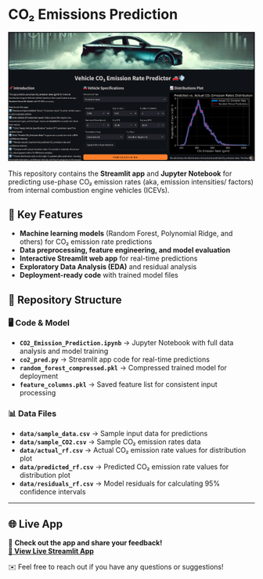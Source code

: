 # CO₂ Emissions Prediction  
![App Preview](app_thumbnail.png)

This repository contains the **Streamlit app** and **Jupyter Notebook** for predicting use-phase CO₂ emission rates (aka, emission intensities/ factors) from internal combustion engine vehicles (ICEVs).  

## 🚀 Key Features  
- **Machine learning models** (Random Forest, Polynomial Ridge, and others) for CO₂ emission rate predictions  
- **Data preprocessing, feature engineering, and model evaluation**  
- **Interactive Streamlit web app** for real-time predictions  
- **Exploratory Data Analysis (EDA)** and residual analysis  
- **Deployment-ready code** with trained model files  

## 📂 Repository Structure  
### 🖥️ Code & Model  
- **`CO2_Emission_Prediction.ipynb`** → Jupyter Notebook with full data analysis and model training  
- **`co2_pred.py`** → Streamlit app code for real-time predictions  
- **`random_forest_compressed.pkl`** → Compressed trained model for deployment  
- **`feature_columns.pkl`** → Saved feature list for consistent input processing  

### 📊 Data Files  
- **`data/sample_data.csv`** → Sample input data for predictions  
- **`data/sample_CO2.csv`** → Sample CO₂ emission rates data  
- **`data/actual_rf.csv`** → Actual CO₂ emission rate values for distribution plot  
- **`data/predicted_rf.csv`** → Predicted CO₂ emission rate values for distribution plot  
- **`data/residuals_rf.csv`** → Model residuals for calculating 95% confidence intervals  

---

## 🌐 Live App  
📢 **Check out the app and share your feedback!**  
**[🔗 View Live Streamlit App](https://co2emissionsprediction.streamlit.app/)**  

✉️ Feel free to reach out if you have any questions or suggestions!  
